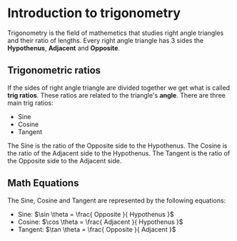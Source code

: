 # Introduction to trigonometry

Trigonometry is the field of mathemetics that studies right angle triangles and their ratio of lengths.
Every right angle triangle has 3 sides the **Hypothenus**, **Adjacent** and **Opposite**.

## Trigonometric ratios

If the sides of right angle triangle are divided together we get what is called **trig ratios**. 
These ratios are related to the triangle's **angle**. There are three main trig ratios:

- Sine
- Cosine
- Tangent

The Sine is the ratio of the Opposite side to the Hypothenus. The Cosine is the ratio of the Adjacent side to the Hypothenus. The Tangent is the ratio of the Opposite side to the Adjacent side.

## Math Equations

The Sine, Cosine and Tangent are represented by the following equations:

- Sine: $\sin \theta = \frac{ Opposite }{ Hypothenus }$
- Cosine: $\cos \theta = \frac{ Adjacent }{ Hypothenus }$
- Tangent: $\tan \theta = \frac{ Opposite }{ Adjacent }$

